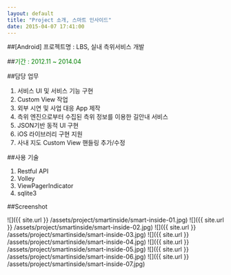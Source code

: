 ```yaml
---
layout: default
title: "Project 소개, 스마트 인사이드"
date: 2015-04-07 17:41:00
---
```


##[Android] 프로젝트명 : LBS, 실내 측위서비스 개발

##<font color="green">기간 : 2012.11 ~ 2014.04</font>

##담당 업무 

1. 서비스 UI 및 서비스 기능 구현
2. Custom View 작업
3. 외부 시연 및 사업 대응 App 제작
4. 측위 엔진으로부터 수집된 측위 정보를 이용한 길안내 서비스
5. JSON기반 동적 UI 구현
6. iOS 라이브러리 구현 지원
7. 사내 지도 Custom View 핸들링 추가/수정

##사용 기술

1. Restful API
2. Volley
3. ViewPagerIndicator
4. sqlite3

##Screenshot

![]({{ site.url }} /assets/project/smartinside/smart-inside-01.jpg)
![]({{ site.url }} /assets/project/smartinside/smart-inside-02.jpg)
![]({{ site.url }} /assets/project/smartinside/smart-inside-03.jpg)
![]({{ site.url }} /assets/project/smartinside/smart-inside-04.jpg)
![]({{ site.url }} /assets/project/smartinside/smart-inside-05.jpg)
![]({{ site.url }} /assets/project/smartinside/smart-inside-06.jpg)
![]({{ site.url }} /assets/project/smartinside/smart-inside-07.jpg)